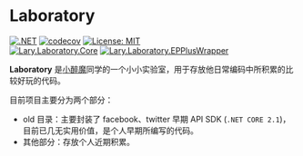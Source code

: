 # Laboratory

[![.NET](https://github.com/larymao/laboratory/actions/workflows/ci.yml/badge.svg)](https://github.com/larymao/laboratory/actions/workflows/ci.yml) [![codecov](https://codecov.io/gh/larymao/laboratory/graph/badge.svg?token=FEW6BGBKE9)](https://codecov.io/gh/larymao/laboratory) [![License: MIT](https://img.shields.io/badge/License-MIT-yellow.svg)](https://github.com/larymao/laboratory/blob/master/LICENSE)  
[![Lary.Laboratory.Core](https://img.shields.io/nuget/v/Lary.Laboratory.Core?style=flat&label=Lary.Laboratory.Core&color=007ec6
)](https://www.nuget.org/packages/Lary.Laboratory.Core/) [![Lary.Laboratory.EPPlusWrapper](https://img.shields.io/nuget/v/Lary.Laboratory.EPPlusWrapper?style=flat&label=Lary.Laboratory.EPPlusWrapper&color=007ec6
)](https://www.nuget.org/packages/Lary.Laboratory.EPPlusWrapper/)

**Laboratory** 是[小醉魔](https://lary.me)同学的一个小小实验室，用于存放他日常编码中所积累的比较好玩的代码。

目前项目主要分为两个部分：
- old 目录：主要封装了 facebook、twitter 早期 API SDK (`.NET CORE 2.1`)，目前已几无实用价值，是个人早期所编写的代码。
- 其他部分：存放个人近期积累。